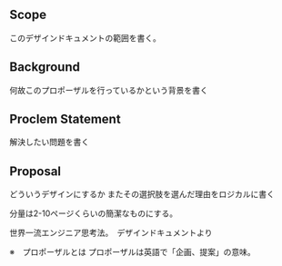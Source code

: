 ## Scope
このデザインドキュメントの範囲を書く。

## Background
何故このプロポーザルを行っているかという背景を書く

## Proclem Statement
解決したい問題を書く

## Proposal
どういうデザインにするか
またその選択肢を選んだ理由をロジカルに書く

分量は2-10ページくらいの簡潔なものにする。


世界一流エンジニア思考法。　デザインドキュメントより

※　プロポーザルとは
プロポーザルは英語で「企画、提案」の意味。
